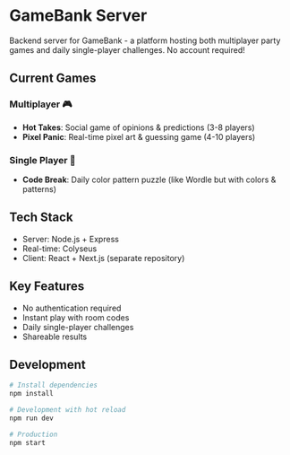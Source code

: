 # GameBank Server

Backend server for GameBank - a platform hosting both multiplayer party games and daily single-player challenges. No account required!

## Current Games

### Multiplayer 🎮
- **Hot Takes**: Social game of opinions & predictions (3-8 players)
- **Pixel Panic**: Real-time pixel art & guessing game (4-10 players)

### Single Player 🎲
- **Code Break**: Daily color pattern puzzle (like Wordle but with colors & patterns)

## Tech Stack
- Server: Node.js + Express
- Real-time: Colyseus
- Client: React + Next.js (separate repository)

## Key Features
- No authentication required
- Instant play with room codes
- Daily single-player challenges
- Shareable results

## Development

```bash
# Install dependencies
npm install

# Development with hot reload
npm run dev

# Production
npm start